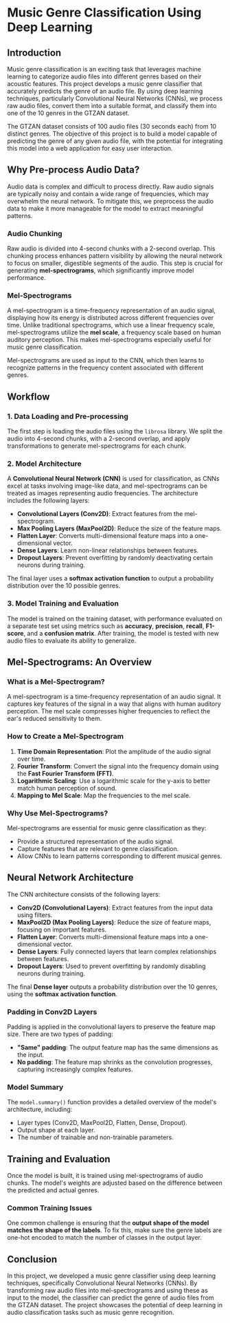 # Music Genre Classification Using Deep Learning

## Introduction

Music genre classification is an exciting task that leverages machine learning to categorize audio files into different genres based on their acoustic features. This project develops a music genre classifier that accurately predicts the genre of an audio file. By using deep learning techniques, particularly Convolutional Neural Networks (CNNs), we process raw audio files, convert them into a suitable format, and classify them into one of the 10 genres in the GTZAN dataset.

The GTZAN dataset consists of 100 audio files (30 seconds each) from 10 distinct genres. The objective of this project is to build a model capable of predicting the genre of any given audio file, with the potential for integrating this model into a web application for easy user interaction.

## Why Pre-process Audio Data?

Audio data is complex and difficult to process directly. Raw audio signals are typically noisy and contain a wide range of frequencies, which may overwhelm the neural network. To mitigate this, we preprocess the audio data to make it more manageable for the model to extract meaningful patterns.

### Audio Chunking

Raw audio is divided into 4-second chunks with a 2-second overlap. This chunking process enhances pattern visibility by allowing the neural network to focus on smaller, digestible segments of the audio. This step is crucial for generating **mel-spectrograms**, which significantly improve model performance.

### Mel-Spectrograms

A mel-spectrogram is a time-frequency representation of an audio signal, displaying how its energy is distributed across different frequencies over time. Unlike traditional spectrograms, which use a linear frequency scale, mel-spectrograms utilize the **mel scale**, a frequency scale based on human auditory perception. This makes mel-spectrograms especially useful for music genre classification.

Mel-spectrograms are used as input to the CNN, which then learns to recognize patterns in the frequency content associated with different genres.

## Workflow

### 1. Data Loading and Pre-processing

The first step is loading the audio files using the `librosa` library. We split the audio into 4-second chunks, with a 2-second overlap, and apply transformations to generate mel-spectrograms for each chunk.

### 2. Model Architecture

A **Convolutional Neural Network (CNN)** is used for classification, as CNNs excel at tasks involving image-like data, and mel-spectrograms can be treated as images representing audio frequencies. The architecture includes the following layers:

- **Convolutional Layers (Conv2D)**: Extract features from the mel-spectrogram.
- **Max Pooling Layers (MaxPool2D)**: Reduce the size of the feature maps.
- **Flatten Layer**: Converts multi-dimensional feature maps into a one-dimensional vector.
- **Dense Layers**: Learn non-linear relationships between features.
- **Dropout Layers**: Prevent overfitting by randomly deactivating certain neurons during training.

The final layer uses a **softmax activation function** to output a probability distribution over the 10 possible genres.

### 3. Model Training and Evaluation

The model is trained on the training dataset, with performance evaluated on a separate test set using metrics such as **accuracy**, **precision**, **recall**, **F1-score**, and a **confusion matrix**. After training, the model is tested with new audio files to evaluate its ability to generalize.

## Mel-Spectrograms: An Overview

### What is a Mel-Spectrogram?

A mel-spectrogram is a time-frequency representation of an audio signal. It captures key features of the signal in a way that aligns with human auditory perception. The mel scale compresses higher frequencies to reflect the ear's reduced sensitivity to them.

### How to Create a Mel-Spectrogram

1. **Time Domain Representation**: Plot the amplitude of the audio signal over time.
2. **Fourier Transform**: Convert the signal into the frequency domain using the **Fast Fourier Transform (FFT)**.
3. **Logarithmic Scaling**: Use a logarithmic scale for the y-axis to better match human perception of sound.
4. **Mapping to Mel Scale**: Map the frequencies to the mel scale.

### Why Use Mel-Spectrograms?

Mel-spectrograms are essential for music genre classification as they:

- Provide a structured representation of the audio signal.
- Capture features that are relevant to genre classification.
- Allow CNNs to learn patterns corresponding to different musical genres.

## Neural Network Architecture

The CNN architecture consists of the following layers:

- **Conv2D (Convolutional Layers)**: Extract features from the input data using filters.
- **MaxPool2D (Max Pooling Layers)**: Reduce the size of feature maps, focusing on important features.
- **Flatten Layer**: Converts multi-dimensional feature maps into a one-dimensional vector.
- **Dense Layers**: Fully connected layers that learn complex relationships between features.
- **Dropout Layers**: Used to prevent overfitting by randomly disabling neurons during training.

The final **Dense layer** outputs a probability distribution over the 10 genres, using the **softmax activation function**.

### Padding in Conv2D Layers

Padding is applied in the convolutional layers to preserve the feature map size. There are two types of padding:

- **"Same" padding**: The output feature map has the same dimensions as the input.
- **No padding**: The feature map shrinks as the convolution progresses, capturing increasingly complex features.

### Model Summary

The `model.summary()` function provides a detailed overview of the model's architecture, including:

- Layer types (Conv2D, MaxPool2D, Flatten, Dense, Dropout).
- Output shape at each layer.
- The number of trainable and non-trainable parameters.

## Training and Evaluation

Once the model is built, it is trained using mel-spectrograms of audio chunks. The model's weights are adjusted based on the difference between the predicted and actual genres.

### Common Training Issues

One common challenge is ensuring that the **output shape of the model matches the shape of the labels**. To fix this, make sure the genre labels are one-hot encoded to match the number of classes in the output layer.

## Conclusion

In this project, we developed a music genre classifier using deep learning techniques, specifically Convolutional Neural Networks (CNNs). By transforming raw audio files into mel-spectrograms and using these as input to the model, the classifier can predict the genre of audio files from the GTZAN dataset. The project showcases the potential of deep learning in audio classification tasks such as music genre recognition.
